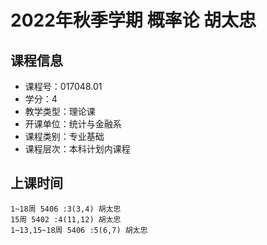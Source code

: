# 2022年秋季学期 概率论 胡太忠






## 课程信息

- 课程号：017048.01
- 学分：4
- 教学类型：理论课
- 开课单位：统计与金融系
- 课程类别：专业基础
- 课程层次：本科计划内课程

## 上课时间

```
1~18周 5406 :3(3,4) 胡太忠
15周 5402 :4(11,12) 胡太忠
1~13,15~18周 5406 :5(6,7) 胡太忠
```

